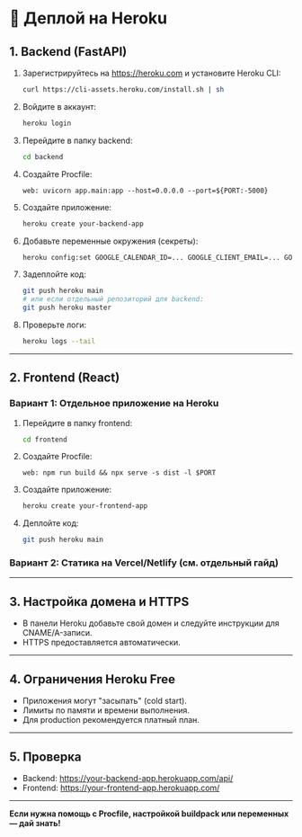 # 🚀 Деплой на Heroku

## 1. Backend (FastAPI)

1. Зарегистрируйтесь на https://heroku.com и установите Heroku CLI:
   ```bash
   curl https://cli-assets.heroku.com/install.sh | sh
   ```
2. Войдите в аккаунт:
   ```bash
   heroku login
   ```
3. Перейдите в папку backend:
   ```bash
   cd backend
   ```
4. Создайте Procfile:
   ```
   web: uvicorn app.main:app --host=0.0.0.0 --port=${PORT:-5000}
   ```
5. Создайте приложение:
   ```bash
   heroku create your-backend-app
   ```
6. Добавьте переменные окружения (секреты):
   ```bash
   heroku config:set GOOGLE_CALENDAR_ID=... GOOGLE_CLIENT_EMAIL=... GOOGLE_PRIVATE_KEY=... TELEGRAM_BOT_TOKEN=... TELEGRAM_CHAT_ID=...
   ```
7. Задеплойте код:
   ```bash
   git push heroku main
   # или если отдельный репозиторий для backend:
   git push heroku master
   ```
8. Проверьте логи:
   ```bash
   heroku logs --tail
   ```

---

## 2. Frontend (React)

### Вариант 1: Отдельное приложение на Heroku
1. Перейдите в папку frontend:
   ```bash
   cd frontend
   ```
2. Создайте Procfile:
   ```
   web: npm run build && npx serve -s dist -l $PORT
   ```
3. Создайте приложение:
   ```bash
   heroku create your-frontend-app
   ```
4. Деплойте код:
   ```bash
   git push heroku main
   ```

### Вариант 2: Статика на Vercel/Netlify (см. отдельный гайд)

---

## 3. Настройка домена и HTTPS
- В панели Heroku добавьте свой домен и следуйте инструкции для CNAME/A-записи.
- HTTPS предоставляется автоматически.

---

## 4. Ограничения Heroku Free
- Приложения могут "засыпать" (cold start).
- Лимиты по памяти и времени выполнения.
- Для production рекомендуется платный план.

---

## 5. Проверка
- Backend: https://your-backend-app.herokuapp.com/api/
- Frontend: https://your-frontend-app.herokuapp.com/

---

**Если нужна помощь с Procfile, настройкой buildpack или переменных — дай знать!** 